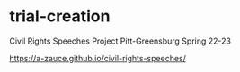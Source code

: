 # trial-creation
Civil Rights Speeches Project
Pitt-Greensburg Spring 22-23

https://a-zauce.github.io/civil-rights-speeches/